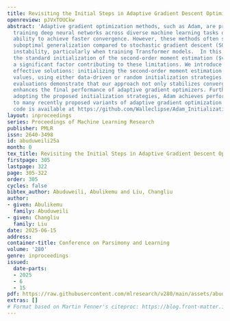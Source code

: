 ```yaml
---
title: Revisiting the Initial Steps in Adaptive Gradient Descent Optimization
openreview: pJVxTOUCkw
abstract: 'Adaptive gradient optimization methods, such as Adam, are prevalent in
  training deep neural networks across diverse machine learning tasks due to their
  ability to achieve faster convergence. However, these methods often suffer from
  suboptimal generalization compared to stochastic gradient descent (SGD) and exhibit
  instability, particularly when training Transformer models.  In this work, we show
  the standard initialization of the second-order moment estimation ($v_0 =0$) as
  a significant factor contributing to these limitations. We introduce simple yet
  effective solutions: initializing the second-order moment estimation with non-zero
  values, using either data-driven or random initialization strategies. Empirical
  evaluations demonstrate that our approach not only stabilizes convergence but also
  enhances the final performance of adaptive gradient optimizers. Furthermore, by
  adopting the proposed initialization strategies, Adam achieves performance comparable
  to many recently proposed variants of adaptive gradient optimization methods.  Our
  code is available at https://github.com/Walleclipse/Adam_Initialization.'
layout: inproceedings
series: Proceedings of Machine Learning Research
publisher: PMLR
issn: 2640-3498
id: abuduweili25a
month: 0
tex_title: Revisiting the Initial Steps in Adaptive Gradient Descent Optimization
firstpage: 305
lastpage: 322
page: 305-322
order: 305
cycles: false
bibtex_author: Abuduweili, Abulikemu and Liu, Changliu
author:
- given: Abulikemu
  family: Abuduweili
- given: Changliu
  family: Liu
date: 2025-06-15
address:
container-title: Conference on Parsimony and Learning
volume: '280'
genre: inproceedings
issued:
  date-parts:
  - 2025
  - 6
  - 15
pdf: https://raw.githubusercontent.com/mlresearch/v280/main/assets/abuduweili25a/abuduweili25a.pdf
extras: []
# Format based on Martin Fenner's citeproc: https://blog.front-matter.io/posts/citeproc-yaml-for-bibliographies/
---
```


